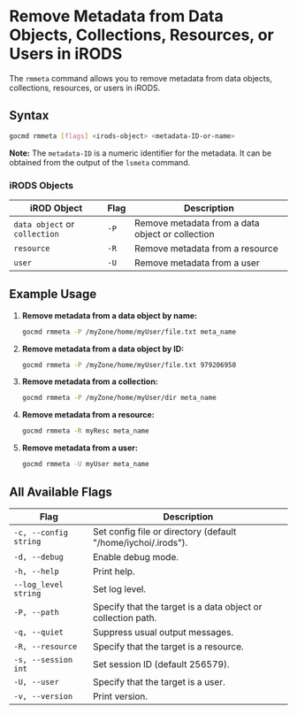 # Remove Metadata from Data Objects, Collections, Resources, or Users in iRODS

The `rmmeta` command allows you to remove metadata from data objects, collections, resources, or users in iRODS.

## Syntax
```sh
gocmd rmmeta [flags] <irods-object> <metadata-ID-or-name>
```

**Note:** The `metadata-ID` is a numeric identifier for the metadata. It can be obtained from the output of the `lsmeta` command.

### iRODS Objects 

| iROD Object | Flag | Description |
|-------------|-------------|--------|
| `data object` or `collection` | `-P` | Remove metadata from a data object or collection |
| `resource` | `-R` | Remove metadata from a resource |
| `user` | `-U` | Remove metadata from a user |

## Example Usage

1. **Remove metadata from a data object by name:**
    ```sh
    gocmd rmmeta -P /myZone/home/myUser/file.txt meta_name
    ```

2. **Remove metadata from a data object by ID:**
    ```sh
    gocmd rmmeta -P /myZone/home/myUser/file.txt 979206950
    ```

3. **Remove metadata from a collection:**
    ```sh
    gocmd rmmeta -P /myZone/home/myUser/dir meta_name
    ```

4. **Remove metadata from a resource:**
    ```sh
    gocmd rmmeta -R myResc meta_name
    ```

5. **Remove metadata from a user:**
    ```sh
    gocmd rmmeta -U myUser meta_name
    ```

## All Available Flags

| Flag                                | Description                                                                 |
|-------------------------------------|-----------------------------------------------------------------------------|
| `-c, --config string`               | Set config file or directory (default "/home/iychoi/.irods").               |
| `-d, --debug`                       | Enable debug mode.                                                          |
| `-h, --help`                        | Print help.                                                                 |
| `--log_level string`                | Set log level.                                                              |
| `-P, --path`                        | Specify that the target is a data object or collection path.                |
| `-q, --quiet`                       | Suppress usual output messages.                                             |
| `-R, --resource`                    | Specify that the target is a resource.                                      |
| `-s, --session int`                 | Set session ID (default 256579).                                            |
| `-U, --user`                        | Specify that the target is a user.                                          |
| `-v, --version`                     | Print version.                                                              |